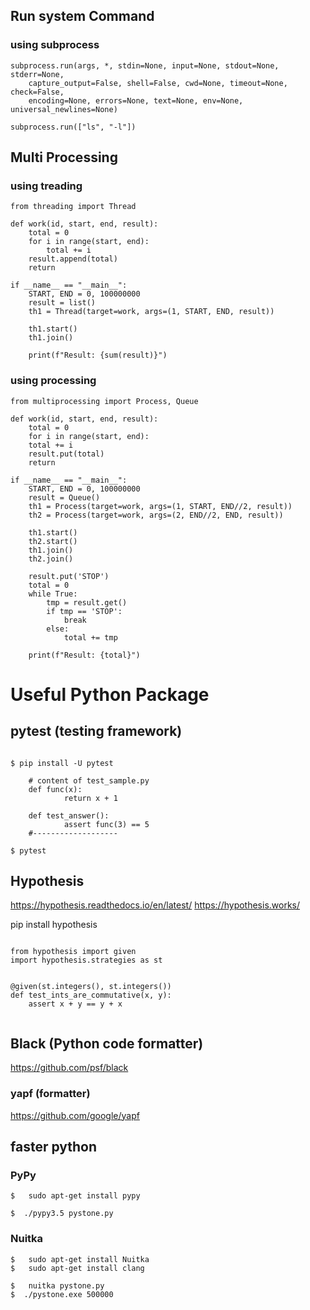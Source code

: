 ## Run system Command

### using  subprocess
```
subprocess.run(args, *, stdin=None, input=None, stdout=None, stderr=None, 
    capture_output=False, shell=False, cwd=None, timeout=None, check=False,
    encoding=None, errors=None, text=None, env=None,    universal_newlines=None)
    
subprocess.run(["ls", "-l"]) 
```
## Multi Processing

### using treading
```
from threading import Thread

def work(id, start, end, result):
	total = 0
	for i in range(start, end):
		total += i
	result.append(total)
	return

if __name__ == "__main__":
	START, END = 0, 100000000
	result = list()
	th1 = Thread(target=work, args=(1, START, END, result))

	th1.start()
	th1.join()

	print(f"Result: {sum(result)}")
```


### using processing

```
from multiprocessing import Process, Queue

def work(id, start, end, result):
	total = 0
	for i in range(start, end):
	total += i
	result.put(total)
	return

if __name__ == "__main__":
	START, END = 0, 100000000
	result = Queue()
	th1 = Process(target=work, args=(1, START, END//2, result))
	th2 = Process(target=work, args=(2, END//2, END, result))

	th1.start()
	th2.start()
	th1.join()
	th2.join()

	result.put('STOP')
	total = 0
	while True:
		tmp = result.get()
		if tmp == 'STOP':
			break
		else:
			total += tmp

	print(f"Result: {total}")

```

# Useful Python Package

## pytest  (testing framework)

```

$ pip install -U pytest

	# content of test_sample.py
	def func(x):
    		return x + 1

	def test_answer():
    		assert func(3) == 5
	#-------------------
	
$ pytest

```

## Hypothesis
https://hypothesis.readthedocs.io/en/latest/
https://hypothesis.works/

pip install hypothesis

```

from hypothesis import given
import hypothesis.strategies as st


@given(st.integers(), st.integers())
def test_ints_are_commutative(x, y):
    assert x + y == y + x
    
```


## Black  (Python code formatter)
https://github.com/psf/black

### yapf (formatter)
https://github.com/google/yapf



##  faster  python

###  PyPy
```
$   sudo apt-get install pypy

$  ./pypy3.5 pystone.py
```

###  Nuitka

```
$   sudo apt-get install Nuitka
$   sudo apt-get install clang

$   nuitka pystone.py
$  ./pystone.exe 500000 
```

